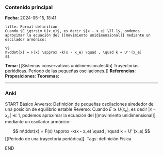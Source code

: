 ### Contenido principal

**Fecha:** 2024-05-15, 18:41

```ad-formal
title: Formal definition
Cuando $E \gtrsim U(x_e)$, es decir $|x - x_e| \ll 1$, podemos aproximar la ecuación del [[movimiento unidimensional]] mediante un oscilador armónico:

$$
m\ddot{x} = F(x) \approx -k(x - x_e) \quad , \quad k = U''(x_e)
$$
```

**Tema:** [[Sistemas conservativos unidimensionales#b) Trayectorias periódicas. Periodo de las pequeñas oscilaciones.]]
**Referencias:**
**Proposiciones:**
**Teoremas:**

---
### Anki

START
Básico
Anverso: Definición de pequeñas oscilaciones alrededor de una posición de equilibrio estable
Reverso: Cuando $E \gtrsim U(x_e)$, es decir $|x - x_e| \ll 1$, podemos aproximar la ecuación del [[movimiento unidimensional]] mediante un oscilador armónico:

$$
m\ddot{x} = F(x) \approx -k(x - x_e) \quad , \quad k = U''(x_e)
$$
[[Período de una trayectoria periódica]].
Tags: definición Física
<!--ID: 1718442849552-->
END